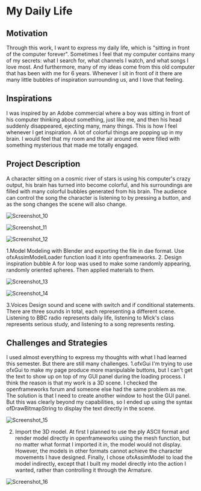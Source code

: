 # My Daily Life

## Motivation
Through this work, I want to express my daily life, which is "sitting in front of the computer forever". Sometimes I feel that my computer contains many of my secrets: what I search for, what channels I watch, and what songs I love most. And furthermore, many of my ideas come from this old computer that has been with me for 6 years. Whenever I sit in front of it there are many little bubbles of inspiration surrounding us, and I love that feeling.

## Inspirations
I was inspired by an Adobe commercial where a boy was sitting in front of his computer thinking about something, just like me, and then his head suddenly disappeared, ejecting many, many things. This is how I feel whenever I get inspiration. A lot of colorful things are popping up in my brain. I would feel that my room and the air around me were filled with something mysterious that made me totally engaged.

## Project Description
A character sitting on a cosmic river of stars is using his computer's crazy output, his brain has turned into become colorful, and his surroundings are filled with many colorful bubbles generated from his brain. The audience can control the song the character is listening to by pressing a button, and as the song changes the scene will also change.
  
![Screenshot_10](https://user-images.githubusercontent.com/81423727/159054142-8fb26578-fd4a-41b9-a871-04998f9d8ba2.png,width=30%)

![Screenshot_11](https://user-images.githubusercontent.com/81423727/159054179-9071ca5b-db9e-45e5-8660-59e2e2b6b9f6.png)

![Screenshot_12](https://user-images.githubusercontent.com/81423727/159054197-aa564166-4d4d-4d04-87a9-84c9d2787ea2.png)

1.Model
Modeling with Blender and exporting the file in dae format. Use ofxAssimModelLoader function load it into openframeworks.
2. Design inspiration bubble
A for loop was used to make some randomly appearing, randomly oriented spheres. Then applied materials to them.

![Screenshot_13](https://user-images.githubusercontent.com/81423727/159054249-cf860ded-c9a7-45f0-9041-8bb687398f7f.png)

![Screenshot_14](https://user-images.githubusercontent.com/81423727/159054288-88cac892-efcd-4e68-bc5f-dc85440975ac.png)

3.Voices
Design sound and scene with switch and if conditional statements. There are three sounds in total, each representing a different scene. Listening to BBC radio represents daily life, listening to Mick's class represents serious study, and listening to a song represents resting.


## Challenges and Strategies
I used almost everything to express my thoughts with what I had learned this semester. But there are still many challenges.
1.ofxGui
I'm trying to use ofxGui to make my page produce more manipulable buttons, but I can't get the text to show up on top of my GUI panel during the loading process. I think the reason is that my work is a 3D scene. I checked the openframeworks forum and someone else had the same problem as me. The solution is that I need to create another window to host the GUI panel. But this was clearly beyond my capabilities, so I ended up using the syntax ofDrawBitmapString to display the text directly in the scene.

![Screenshot_15](https://user-images.githubusercontent.com/81423727/159054344-555b41ff-f44b-4eb4-8e4d-5f0ba9fb114f.png)


2. Import the 3D model.
At first I planned to use the ply ASCII format and render model directly in openframeworks using the mesh function, but no matter what format I imported it in, the model would not display. However, the models in other formats cannot achieve the character movements I have designed.
Finally, I chose ofxAssimModel to load the model indirectly, except that I built my model directly into the action I wanted, rather than controlling it through the Armature.
 
![Screenshot_16](https://user-images.githubusercontent.com/81423727/159054377-75221330-7d08-4e2b-bcdb-2b788ec2e5ad.png)
